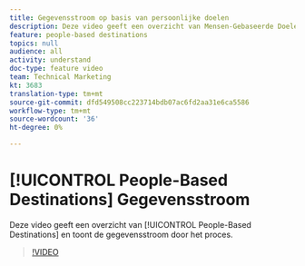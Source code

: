 ```yaml
---
title: Gegevensstroom op basis van persoonlijke doelen
description: Deze video geeft een overzicht van Mensen-Gebaseerde Doelen en toont de gegevensstroom door het proces.
feature: people-based destinations
topics: null
audience: all
activity: understand
doc-type: feature video
team: Technical Marketing
kt: 3683
translation-type: tm+mt
source-git-commit: dfd549508cc223714bdb07ac6fd2aa31e6ca5586
workflow-type: tm+mt
source-wordcount: '36'
ht-degree: 0%

---
```



# [!UICONTROL People-Based Destinations] Gegevensstroom

Deze video geeft een overzicht van [!UICONTROL People-Based Destinations] en toont de gegevensstroom door het proces.

>[!VIDEO](https://video.tv.adobe.com/v/28968/?quality=12)
